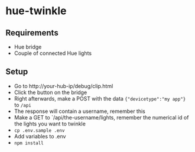 # hue-twinkle

## Requirements
* Hue bridge
* Couple of connected Hue lights

## Setup
* Go to http://your-hub-ip/debug/clip.html
* Click the button on the bridge
* Right afterwards, make a POST with the data `{"devicetype":"my app"}` to `/api`
* The response will contain a username, remember this
* Make a GET to `/api/the-username/lights, remember the numerical id of the lights you want to twinkle
* `cp .env.sample .env`
* Add variables to .env
* `npm install`
